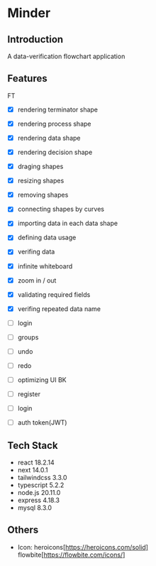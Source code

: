 # Minder

## Introduction
A data-verification flowchart application

## Features
FT
- [x] rendering terminator shape 
- [x] rendering process shape 
- [x] rendering data shape
- [x] rendering decision shape
- [x] draging shapes
- [x] resizing shapes
- [x] removing shapes
- [x] connecting shapes by curves
- [x] importing data in each data shape
- [x] defining data usage
- [x] verifing data
- [x] infinite whiteboard
- [x] zoom in / out
- [x] validating required fields
- [X] verifing repeated data name
- [ ] login
- [ ] groups
- [ ] undo
- [ ] redo
- [ ] optimizing UI
BK
- [ ] register
- [ ] login
- [ ] auth token(JWT)


## Tech Stack
- react 18.2.14
- next 14.0.1
- tailwindcss 3.3.0
- typescript 5.2.2
- node.js 20.11.0
- express 4.18.3
- mysql 8.3.0

## Others
- Icon: heroicons[https://heroicons.com/solid]
        flowbite[https://flowbite.com/icons/]
